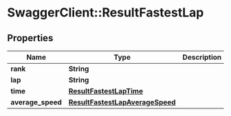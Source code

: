 # SwaggerClient::ResultFastestLap

## Properties
Name | Type | Description | Notes
------------ | ------------- | ------------- | -------------
**rank** | **String** |  | [optional] 
**lap** | **String** |  | [optional] 
**time** | [**ResultFastestLapTime**](ResultFastestLapTime.md) |  | [optional] 
**average_speed** | [**ResultFastestLapAverageSpeed**](ResultFastestLapAverageSpeed.md) |  | [optional] 

